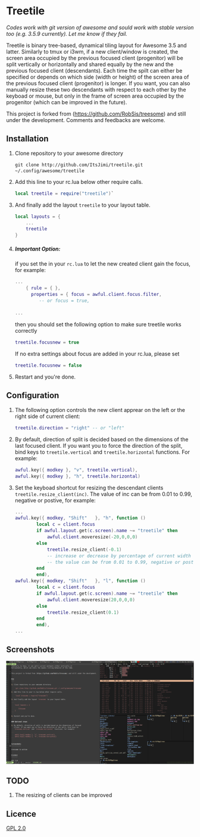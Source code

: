 Treetile
========

*Codes work with git version of awesome and sould work with stable version too (e.g. 3.5.9 currently).  Let me know if they fail.* 

Treetile is binary tree-based, dynamical tiling layout for Awesome 3.5 and
latter.  Similarly to tmux or i3wm, if a new client/window is created, 
the screen area occupied by the previous focused client (progenitor) will be
split vertically or horizontally and shared equally by the new and the previous
focused client (descendants).  Each time the spilt can either be specified or depends on
which side (width or height) of the screen area of the previous focused client (progenitor)
is longer. If you want, you can also manually resize these two descendants with
respect to each other by the keyboad or mouse, but only in the frame of screen area occupied by the
progenitor (which can be improved in the future).  

This project is forked from (https://github.com/RobSis/treesome) and still under the development.
Comments and feedbacks are welcome.


Installation
---

1. Clone repository to your awesome directory

    ```
    git clone http://github.com/ItsJimi/treetile.git ~/.config/awesome/treetile
    ```

2. Add this line to your rc.lua below other require calls.

    ```lua
    local treetile = require("treetile")`
    ```

3. And finally add the layout `treetile` to your layout table.
    ```lua
    local layouts = {
        ...
        treetile
    }
    ```
4. ##### Important Option:
    if you set the in your `rc.lua` to let the new created client gain the focus, 
    for example: 
    ```lua
    ...
        { rule = { },
          properties = { focus = awful.client.focus.filter, 
             -- or focus = true,

    ...
    ```

    then you should set the following option to make sure treetile works correctly 
    ```lua
    treetile.focusnew = true  
    ```
    If no extra settings about focus are added in your rc.lua, please set 
    ```lua
    treetile.focusnew = false
    ```
5. Restart and you're done. 


Configuration
----

1. The following option controls the new client apprear on the left or the right side
    of current client: 
    ```lua
    treetile.direction = "right" -- or "left"
    ```

2. By default, direction of split is decided based on the dimensions of the last focused
   client. If you want you to force the direction of the split, bind keys to
   `treetile.vertical` and `treetile.horizontal` functions. For example:
    ```lua
    awful.key({ modkey }, "v", treetile.vertical),
    awful.key({ modkey }, "h", treetile.horizontal)
    ```

3. Set the keyboad shortcut for resizing the descendant clients
   ` treetile.resize_client(inc) `. The value of inc can be from 0.01 to 0.99,
   negative or postive, for example:
    ```lua
    ...
    awful.key({ modkey, "Shift"   }, "h", function ()
            local c = client.focus
            if awful.layout.get(c.screen).name ~= "treetile" then
                awful.client.moveresize(-20,0,0,0) 
            else
                treetile.resize_client(-0.1) 
                -- increase or decrease by percentage of current width or height, 
                -- the value can be from 0.01 to 0.99, negative or postive
            end 
            end),   
    awful.key({ modkey, "Shift"   }, "l", function () 
            local c = client.focus
            if awful.layout.get(c.screen).name ~= "treetile" then
                awful.client.moveresize(20,0,0,0) 
            else
                treetile.resize_client(0.1)
            end 
            end),
    ...
    ```

Screenshots
-----------

![screenshot](./screenshot.png)

TODO
----------
1. The resizing of clients can be improved


Licence
-------

[GPL 2.0](http://www.gnu.org/licenses/gpl-2.0.html)

